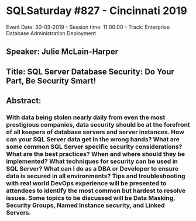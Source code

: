 # SQLSaturday #827 - Cincinnati 2019
Event Date: 30-03-2019 - Session time: 11:00:00 - Track: Enterprise Database Administration  Deployment
## Speaker: Julie McLain-Harper
## Title: SQL Server Database Security: Do Your Part, Be Security Smart!
## Abstract:
### With data being stolen nearly daily from even the most prestigious companies, data security should be at the forefront of all keepers of database servers and server instances. How can your SQL Server data get in the wrong hands? What are some common SQL Server specific security considerations? What are the best practices?  When and where should they be implemented?  What techniques for security can be used in SQL Server? What can I do as a DBA or Developer to ensure data is secured in all environments?  Tips and troubleshooting with real world DevOps experience will be presented to attendees to identify the most common but hardest to resolve issues.  Some topics to be discussed will be Data Masking, Security Groups, Named Instance security, and Linked Servers.
